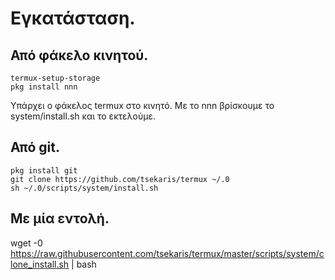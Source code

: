# Εγκατάσταση.

## Από φάκελο κινητού.

```
termux-setup-storage
pkg install nnn
```
Υπάρχει ο φάκελος termux στο κινητό. Με το nnn βρίσκουμε το system/install.sh και το εκτελούμε.

## Από git.

```
pkg install git
git clone https://github.com/tsekaris/termux ~/.0
sh ~/.0/scripts/system/install.sh
```
## Με μία εντολή.
wget -0 https://raw.githubusercontent.com/tsekaris/termux/master/scripts/system/clone_install.sh | bash
